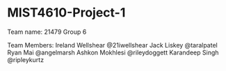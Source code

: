 # MIST4610-Project-1
Team name:
21479 Group 6

Team Members:
Ireland Wellshear @21iwellshear
Jack Liskey @taralpatel
Ryan Mai @angelmarsh
Ashkon Mokhlesi  @rileydoggett
Karandeep Singh @ripleykurtz
